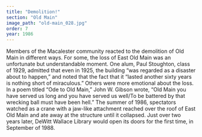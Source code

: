 ```yaml
---
title: "Demolition!"
section: "Old Main"
image_path: "old-main_028.jpg"
order: 7
year: 1986
---
```


Members of the Macalester community reacted to the demolition of Old Main in different ways. For some, the loss of East Old Main was an unfortunate but understandable moment. One alum, Paul Stoughton, class of 1929, admitted that even in 1925, the building “was regarded as a disaster about to happen,” and noted that the fact that it “lasted another sixty years is nothing short of miraculous.” Others were more emotional about the loss. In a poem titled “Ode to Old Main,” John W. Gibson wrote, “Old Main you have served us long and you have served us well/To be battered by that wrecking ball must have been hell.” The summer of 1986, spectators watched as a crane with a jaw-like attachment reached over the roof of East Old Main and ate away at the structure until it collapsed. Just over two years later, DeWitt Wallace Library would open its doors for the first time, in September of 1988. 